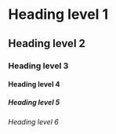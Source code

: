 # Heading level 1
## Heading level 2
### Heading level 3
#### Heading level 4
##### Heading level 5
###### Heading level 6
